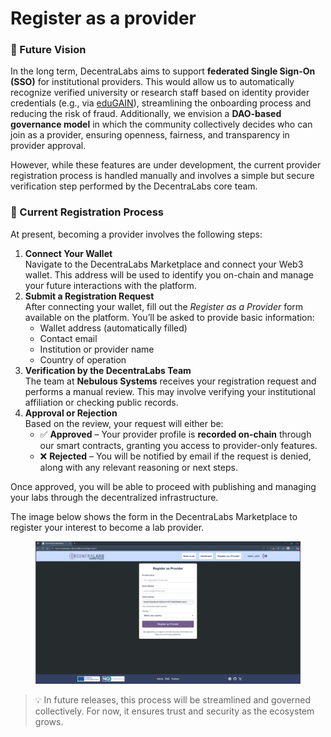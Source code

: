 # Register as a provider

### 🔭 Future Vision

In the long term, DecentraLabs aims to support **federated Single Sign-On (SSO)** for institutional providers. This would allow us to automatically recognize verified university or research staff based on identity provider credentials (e.g., via [eduGAIN](https://edugain.org/)), streamlining the onboarding process and reducing the risk of fraud. Additionally, we envision a **DAO-based governance model** in which the community collectively decides who can join as a provider, ensuring openness, fairness, and transparency in provider approval.

However, while these features are under development, the current provider registration process is handled manually and involves a simple but secure verification step performed by the DecentraLabs core team.

### 📝 Current Registration Process

At present, becoming a provider involves the following steps:

1. **Connect Your Wallet**\
   Navigate to the DecentraLabs Marketplace and connect your Web3 wallet. This address will be used to identify you on-chain and manage your future interactions with the platform.
2. **Submit a Registration Request**\
   After connecting your wallet, fill out the _Register as a Provider_ form available on the platform. You’ll be asked to provide basic information:
   * Wallet address (automatically filled)
   * Contact email
   * Institution or provider name
   * Country of operation
3. **Verification by the DecentraLabs Team**\
   The team at **Nebulous Systems** receives your registration request and performs a manual review. This may involve verifying your institutional affiliation or checking public records.
4. **Approval or Rejection**\
   Based on the review, your request will either be:
   * ✅ **Approved** – Your provider profile is **recorded on-chain** through our smart contracts, granting you access to provider-only features.
   * ❌ **Rejected** – You will be notified by email if the request is denied, along with any relevant reasoning or next steps.

Once approved, you will be able to proceed with publishing and managing your labs through the decentralized infrastructure.

The image below shows the form in the DecentraLabs Marketplace to register your interest to become a lab provider.

<figure><img src="../.gitbook/assets/image (4).png" alt=""><figcaption></figcaption></figure>

> 💡 In future releases, this process will be streamlined and governed collectively. For now, it ensures trust and security as the ecosystem grows.
